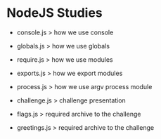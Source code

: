 # NodeJS Studies

- console.js > how we use console
- globals.js > how we use globals
- require.js > how we use modules
- exports.js > how we export modules
- process.js > how we use argv process module

- challenge.js > challenge presentation
- flags.js > required archive to the challenge
- greetings.js > required archive to the challenge